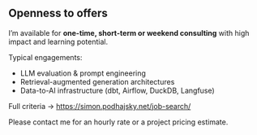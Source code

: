 ## Openness to offers

I’m available for **one-time, short-term or weekend consulting** with high impact and learning potential.

Typical engagements:

* LLM evaluation & prompt engineering  
* Retrieval-augmented generation architectures  
* Data-to-AI infrastructure (dbt, Airflow, DuckDB, Langfuse)

Full criteria → https://simon.podhajsky.net/job-search/

Please contact me for an hourly rate or a project pricing estimate.
